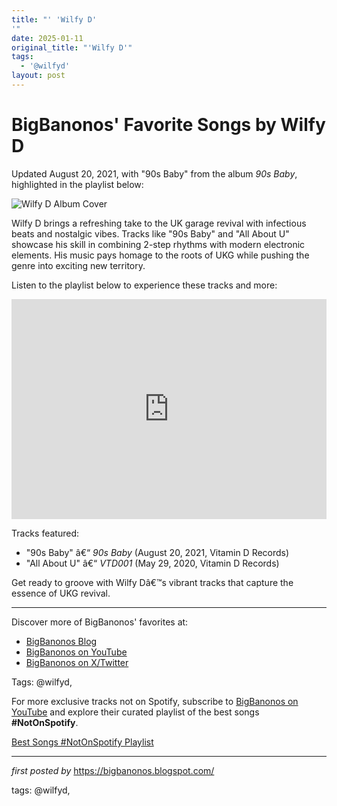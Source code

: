 ```yaml
---
title: "' 'Wilfy D'
'"
date: 2025-01-11
original_title: "'Wilfy D'"
tags:
  - '@wilfyd'
layout: post
---
```

<div class="post-title"> <h1>BigBanonos' Favorite Songs by Wilfy D</h1>
</div>
<p>Updated August 20, 2021, with "90s Baby" from the album <i>90s Baby</i>, highlighted in the playlist below:</p>
<div class="post-image"> <img src="https://hashbrandnew.com/Artist/image-thumb__57855__large/0033069474_10.webp" alt="Wilfy D Album Cover">
</div>
<p>Wilfy D brings a refreshing take to the UK garage revival with infectious beats and nostalgic vibes. Tracks like "90s Baby" and "All About U" showcase his skill in combining 2-step rhythms with modern electronic elements. His music pays homage to the roots of UKG while pushing the genre into exciting new territory.</p>
<p>Listen to the playlist below to experience these tracks and more:</p>
<div class="spotify-embed"> <iframe src="https://open.spotify.com/embed/playlist/3iGKGaT3jdseZaZ0tcDAAl?utm_source=generator" width="100%" height="352" frameBorder="0" allowfullscreen="" allow="autoplay; clipboard-write; encrypted-media; fullscreen; picture-in-picture" loading="lazy"></iframe>
</div>
<p>Tracks featured:</p>
<ul> <li>"90s Baby" â€“ <i>90s Baby</i> (August 20, 2021, Vitamin D Records)</li> <li>"All About U" â€“ <i>VTD001</i> (May 29, 2020, Vitamin D Records)</li>
</ul>
<p>Get ready to groove with Wilfy Dâ€™s vibrant tracks that capture the essence of UKG revival.</p>
<hr>
<div class="post-footer"> <p>Discover more of BigBanonos' favorites at:</p> <ul> <li><a href="https://bigbanonos.blogspot.com/" target="_blank">BigBanonos Blog</a></li> <li><a href="https://www.youtube.com/@BigBanonos" target="_blank">BigBanonos on YouTube</a></li> <li><a href="https://x.com/bigbanonos" target="_blank">BigBanonos on X/Twitter</a></li> </ul>
</div>
<div class="post-tags"> Tags: @wilfyd,
</div>


<!--Subscribe and Playlist Links-->
<div>
    <p>For more exclusive tracks not on Spotify, subscribe to <a href="https://www.youtube.com/@BigBanonos" target="_blank">BigBanonos on YouTube</a> and explore their curated playlist of the best songs <strong>#NotOnSpotify</strong>.</p>
    <p><a href="https://www.youtube.com/playlist?list=PLtuNtuTatqI0kFahUCbtbfenC_ET5O_tr" target="_blank">Best Songs #NotOnSpotify Playlist<br /></a></p></div>

<hr />

<p><em>first posted by</em> <a href="https://bigbanonos.blogspot.com/" rel="noopener" target="_new">https://bigbanonos.blogspot.com/</a></p>

<p>tags: @wilfyd,</p>
